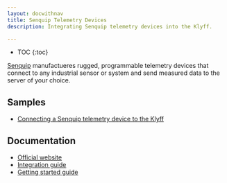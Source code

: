 ```yaml
---
layout: docwithnav
title: Senquip Telemetry Devices
description: Integrating Senquip telemetry devices into the Klyff.

---
```


* TOC
{:toc}

[Senquip](https://www.senquip.com) manufactueres rugged, programmable telemetry devices that connect to any industrial sensor or system and send measured data to the server of your choice.

## Samples

 - [Connecting a Senquip telemetry device to the Klyff](/docs/samples/senquip/senquip/)
 
## Documentation

 - [Official website](https://www.senquip.com)
 - [Integration guide](http://docs.senquip.com/orbug/)
 - [Getting started guide](http://docs.senquip.com/quickstart/ORB-X1_quickstart_1-0.pdf)
